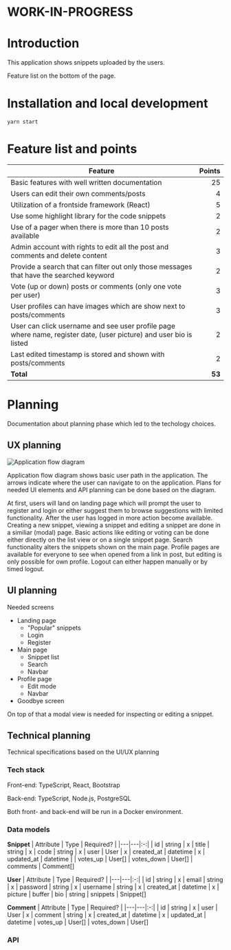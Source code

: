 # **WORK-IN-PROGRESS**

# Introduction

This application shows snippets uploaded by the users.

Feature list on the bottom of the page.

# Installation and local development

`yarn start`

# Feature list and points

| Feature                                                                                                            | Points |
| ------------------------------------------------------------------------------------------------------------------ | -----: |
| Basic features with well written documentation                                                                     |     25 |
| Users can edit their own comments/posts                                                                            |      4 |
| Utilization of a frontside framework (React)                                                                       |      5 |
| Use some highlight library for the code snippets                                                                   |      2 |
| Use of a pager when there is more than 10 posts available                                                          |      2 |
| Admin account with rights to edit all the post and comments and delete content                                     |      3 |
| Provide a search that can filter out only those messages that have the searched keyword                            |      2 |
| Vote (up or down) posts or comments (only one vote per user)                                                       |      3 |
| User profiles can have images which are show next to posts/comments                                                |      3 |
| User can click username and see user profile page where name, register date, (user picture) and user bio is listed |      2 |
| Last edited timestamp is stored and shown with posts/comments                                                      |      2 |
| **Total**                                                                                                          | **53** |

# Planning

Documentation about planning phase which led to the techology choices.

## UX planning

![Application flow diagram](https://i.imgur.com/HR7sBmC.png)

Application flow diagram shows basic user path in the application. The arrows indicate where the user can navigate to on the application. Plans for needed UI elements and API planning can be done based on the diagram.

At first, users will land on landing page which will prompt the user to register and login or either suggest them to browse suggestions with limited functionality. After the user has logged in more action become available. Creating a new snippet, viewing a snippet and editing a snippet are done in a similiar (modal) page. Basic actions like editing or voting can be done either directly on the list view or on a single snippet page. Search functionality alters the snippets shown on the main page. Profile pages are available for everyone to see when opened from a link in post, but editing is only possible for own profile. Logout can either happen manually or by timed logout.

## UI planning

Needed screens

- Landing page
  - "Popular" snippets
  - Login
  - Register
- Main page
  - Snippet list
  - Search
  - Navbar
- Profile page
  - Edit mode
  - Navbar
- Goodbye screen

On top of that a modal view is needed for inspecting or editing a snippet.

## Technical planning

Technical specifications based on the UI/UX planning

### Tech stack

Front-end: TypeScript, React, Bootstrap

Back-end: TypeScript, Node.js, PostgreSQL

Both front- and back-end will be run in a Docker environment.

### Data models

**Snippet**
| Attribute | Type | Required? |
|---|---|:-:|
| id | string | x
| title | string | x
| code | string | x
| user | User | x
| created_at | datetime | x
| updated_at | datetime |
| votes_up | User[]
| votes_down | User[]
| comments | Comment[]

**User**
| Attribute | Type | Required? |
|---|---|:-:|
| id | string | x
| email | string | x
| password | string | x
| username | string | x
| created_at | datetime | x
| picture | buffer
| bio | string
| snippets | Snippet[]

**Comment**
| Attribute | Type | Required? |
|---|---|:-:|
| id | string | x
| user | User | x
| comment | string | x
| created_at | datetime | x
| updated_at | datetime
| votes_up | User[]
| votes_down | User[]

### API
